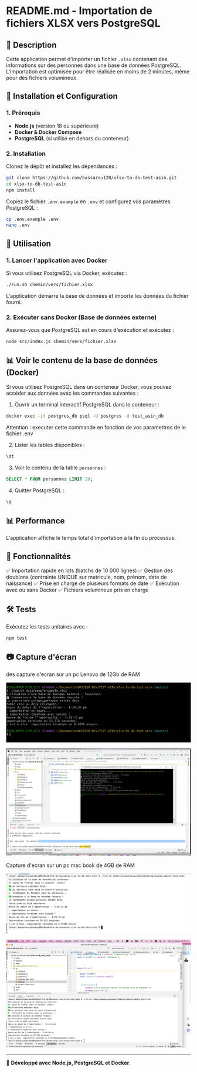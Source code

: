 
# README.md - Importation de fichiers XLSX vers PostgreSQL

## 📌 Description
Cette application permet d'importer un fichier `.xlsx` contenant des informations sur des personnes dans une base de données PostgreSQL. L'importation est optimisée pour être réalisée en moins de 2 minutes, même pour des fichiers volumineux.

## 🚀 Installation et Configuration

### 1. Prérequis
- **Node.js** (version 18 ou supérieure)
- **Docker & Docker Compose**
- **PostgreSQL** (si utilisé en dehors du conteneur)

### 2. Installation

Clonez le dépôt et installez les dépendances :

```bash
git clone https://github.com/bassarou120/xlsx-to-db-test-asin.git
cd xlsx-to-db-test-asin
npm install
```

Copiez le fichier `.env.example` en `.env` et configurez vos paramètres PostgreSQL :

```bash
cp .env.example .env
nano .env
```

## 📂 Utilisation

### 1. Lancer l'application avec Docker

Si vous utilisez PostgreSQL via Docker, exécutez :

```bash
./run.sh chemin/vers/fichier.xlsx
```

L'application démarre la base de données et importe les données du fichier fourni.

### 2. Exécuter sans Docker (Base de données externe)

Assurez-vous que PostgreSQL est en cours d'exécution et exécutez :

```bash
node src/index.js chemin/vers/fichier.xlsx
```
## 📊 Voir le contenu de la base de données (Docker)

Si vous utilisez PostgreSQL dans un conteneur Docker, vous pouvez accéder aux données avec les commandes suivantes :

1. Ouvrir un terminal interactif PostgreSQL dans le conteneur :

```bash
docker exec -it postgres_db psql -U postgres -d test_asin_db
```

Attention :  executer cette commande en fonction de vos paramettres de le fichier .env

2. Lister les tables disponibles :

```sql
\dt
```

3. Voir le contenu de la table `personnes` :

```sql
SELECT * FROM personnes LIMIT 20;
```

4. Quitter PostgreSQL :

```sql
\q
```

## 📊 Performance
L'application affiche le temps total d'importation à la fin du processus.

## 📌 Fonctionnalités
✅ Importation rapide en lots (batchs de 10 000 lignes)
✅ Gestion des doublons (contrainte UNIQUE sur matricule, nom, prénom, date de naissance)
✅ Prise en charge de plusieurs formats de date
✅ Exécution avec ou sans Docker
✅ Fichiers volumineux pris en charge

## 🛠️ Tests

Exécutez les tests unitaires avec :

```bash
npm test
```

## 📷 Capture d'écran

des capture d'ecran  sur un pc Lenovo  de 12Gb de RAM


![img.png](capture/r1.jpeg)

![img.png](capture/r2.jpeg)


Capture d'ecran  sur un pc mac book de 4GB de RAM

![img.png](capture/Capture%20d’écran%202025-03-15%20à%2016.32.57.png)

![img.png](capture/Capture%20d’écran%202025-03-15%20à%2016.45.12.png)




---

🚀 **Développé avec Node.js, PostgreSQL et Docker**.
